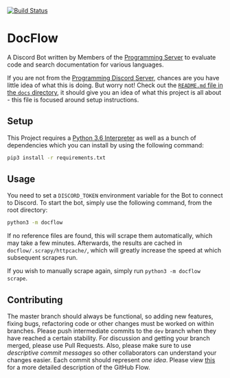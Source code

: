 [![Build Status](https://travis-ci.org/strinking/docflow.svg?branch=master)](https://travis-ci.org/strinking/docflow)
# DocFlow
A Discord Bot written by Members of the [Programming Server](https://discord.gg/010z0Kw1A9ql5c1Qe) 
to evaluate code and search documentation for various languages.

If you are not from the [Programming Discord Server](https://discord.gg/010z0Kw1A9ql5c1Qe),
chances are you have little idea of what this is doing. But worry not! Check out the
[`README.md` file in the `docs` directory](./docs/README.md), it should give you an idea of
what this project is all about - this file is focused around setup instructions.

## Setup
This Project requires a [Python 3.6 Interpreter](https://www.python.org/downloads/) as well
as a bunch of dependencies which you can install by using the following command:
```bash
pip3 install -r requirements.txt
```

## Usage
You need to set a `DISCORD_TOKEN` environment variable for the Bot to connect to Discord. 
To start the bot, simply use the following command, from the root directory:

```bash
python3 -m docflow
```

If no reference files are found, this will scrape them automatically, which may
take a few minutes. Afterwards, the results are cached in `docflow/.scrapy/httpcache/`,
which will greatly increase the speed at which subsequent scrapes run.

If you wish to manually scrape again, simply run `python3 -m docflow scrape`.

## Contributing
The master branch should always be functional, so adding new features, fixing bugs,
refactoring code or other changes must be worked on within branches. Please push
intermediate commits to the `dev`  branch when they have reached a certain stability.
For discussion and getting your branch merged, please use Pull Requests. 
Also, please make sure to use *descriptive commit messages* so other collaborators
can understand your changes easier. Each commit should represent *one idea*. 
Please view [this](https://guides.github.com/introduction/flow/) for a more 
detailed description of the GitHub Flow.

